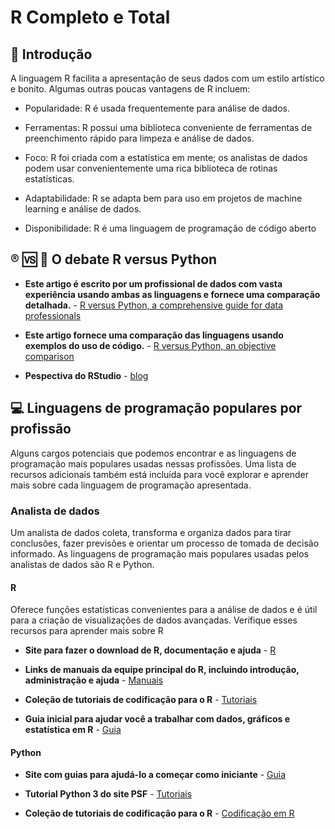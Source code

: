 # R Completo e Total

## 📐 Introdução

A linguagem R facilita a apresentação de seus dados com um estilo artístico e bonito. Algumas outras poucas vantagens de R incluem:

* Popularidade: R é usada frequentemente para análise de dados.

* Ferramentas: R possui uma biblioteca conveniente de ferramentas de preenchimento rápido para limpeza e análise de dados.

* Foco: R foi criada com a estatística em mente; os analistas de dados podem usar convenientemente uma rica biblioteca de rotinas estatísticas.

* Adaptabilidade: R se adapta bem para uso em projetos de machine learning e análise de dados.

* Disponibilidade: R é uma linguagem de programação de código aberto

## ® 🆚 🐍 O debate R versus Python

* **Este artigo é escrito por um profissional de dados com vasta experiência usando ambas as linguagens e fornece uma comparação detalhada.** - [R versus Python, a comprehensive guide for data professionals](https://medium.com/analytics-and-data/r-vs-python-a-comprehensive-guide-for-data-professionals-321e8dead598)

* **Este artigo fornece uma comparação das linguagens usando exemplos do uso de código.** - [R versus Python, an objective comparison](https://www.dataquest.io/blog/python-vs-r/)

* **Pespectiva do RStudio** - [blog](https://blog.rstudio.com/2019/12/17/r-vs-python-what-s-the-best-for-language-for-data-science/)

## 💻 Linguagens de programação populares por profissão 

Alguns cargos potenciais que podemos encontrar e as linguagens de programação mais populares usadas nessas profissões. Uma lista de recursos adicionais também está incluída para você explorar e aprender mais sobre cada linguagem de programação apresentada.

### Analista de dados

Um analista de dados coleta, transforma e organiza dados para tirar conclusões, fazer previsões e orientar um processo de tomada de decisão informado. As linguagens de programação mais populares usadas pelos analistas de dados são R e Python. 

#### R

Oferece funções estatísticas convenientes para a análise de dados e é útil para a criação de visualizações de dados avançadas. Verifique esses recursos para aprender mais sobre R

* **Site para fazer o download de R, documentação e ajuda** - [R](https://www.r-project.org/)

* **Links de manuais da equipe principal do R, incluindo introdução, administração e ajuda** - [Manuais](https://cran.r-project.org/manuals.html)

* **Coleção de tutoriais de codificação para o R** - [Tutoriais](https://ourcodingclub.github.io/tutorials.html)

* **Guia inicial para ajudar você a trabalhar com dados, gráficos e estatística em R** - [Guia](https://cran.r-project.org/doc/contrib/Paradis-rdebuts_en.pdf)

#### Python

* **Site com guias para ajudá-lo a começar como iniciante** - [Guia](https://www.python.org/about/gettingstarted/)

* **Tutorial Python 3 do site PSF** - [Tutoriais](https://docs.python.org/3/tutorial/)

* **Coleção de tutoriais de codificação para o R** - [Codificação em R](https://ourcodingclub.github.io/tutorials.html)







